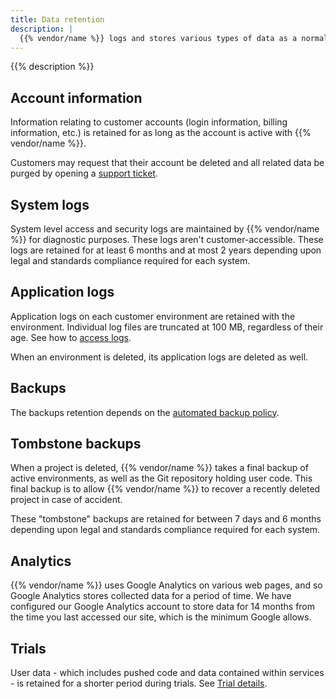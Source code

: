 ```yaml
---
title: Data retention
description: |
  {{% vendor/name %}} logs and stores various types of data as a normal part of its business. This information is only retained as needed to perform relevant business functions. Retention periods vary depending on the type of data stored. If a legal obligation, law enforcement request, or ongoing business need so requires, data may be retained after the original purpose for which it was collected ceases to exist.
---
```


{{% description %}}

## Account information

Information relating to customer accounts (login information, billing information, etc.) is retained for as long as the account is active with {{% vendor/name %}}.

Customers may request that their account be deleted and all related data be purged by opening a [support ticket](/learn/overview/get-support.md).

## System logs

System level access and security logs are maintained by {{% vendor/name %}} for diagnostic purposes.
These logs aren't customer-accessible.
These logs are retained for at least 6 months and at most 2 years depending upon legal and standards compliance required for each system.

## Application logs

Application logs on each customer environment are retained with the environment.
Individual log files are truncated at 100 MB, regardless of their age.
See how to [access logs](../increase-observability/logs/access-logs.md).

When an environment is deleted, its application logs are deleted as well.

## Backups

The backups retention depends on the [automated backup policy](../environments/backup.md#automated-backups).

## Tombstone backups

When a project is deleted, {{% vendor/name %}} takes a final backup of active environments, as well as the Git repository holding user code.
This final backup is to allow {{% vendor/name %}} to recover a recently deleted project in case of accident.

These "tombstone" backups are retained for between 7 days and 6 months depending upon legal and standards compliance required for each system.

## Analytics

{{% vendor/name %}} uses Google Analytics on various web pages, and so Google Analytics stores collected data for a period of time.
We have configured our Google Analytics account to store data for 14 months from the time you last accessed our site, which is the minimum Google allows.

## Trials

User data - which includes pushed code and data contained within services - is retained for a shorter period during trials.
See [Trial details](/glossary.md#trial).
